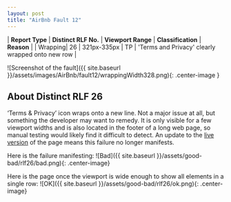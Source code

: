 ```yaml
---
layout: post
title: "AirBnb Fault 12"
---
```

| **Report Type** | **Distinct RLF No.** | **Viewport Range** | **Classification** | **Reason** |
| Wrapping| 26 | 321px-335px | TP | 'Terms and Privacy' clearly wrapped onto new row | 

![Screenshot of the fault]({{ site.baseurl }}/assets/images/AirBnb/fault12/wrappingWidth328.png){: .center-image }

## About Distinct RLF 26

‘Terms & Privacy’ icon wraps onto a new line. Not a major issue at all, but something the developer may want to remedy. It is only visible for a few viewport widths and is also located in the footer of a long web page, so manual testing would likely find it difficult to detect. An update to the [live version](http://airbnb.com) of the page means this failure no longer manifests.

Here is the failure manifesting:
![Bad]({{ site.baseurl }}/assets/good-bad/rlf26/bad.png){: .center-image}

Here is the page once the viewport is wide enough to show all elements in a single row:
![OK]({{ site.baseurl }}/assets/good-bad/rlf26/ok.png){: .center-image}
